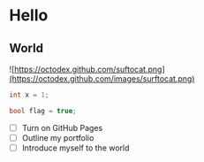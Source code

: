 # Hello
## World
![https://octodex.github.com/suftocat.png](https://octodex.github.com/images/surftocat.png)
```java
int x = 1;
```
```c++
bool flag = true;
```
- [ ] Turn on GitHub Pages
- [ ] Outline my portfolio
- [ ] Introduce myself to the world
